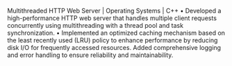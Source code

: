 Multithreaded HTTP Web Server | Operating Systems | C++
	•	Developed a high-performance HTTP web server that handles multiple client requests concurrently using multithreading with a thread pool and task synchronization.
	•	Implemented an optimized caching mechanism based on the least recently used (LRU) policy to enhance performance by reducing disk I/O for frequently accessed resources. Added comprehensive logging and error handling to ensure reliability and maintainability.
